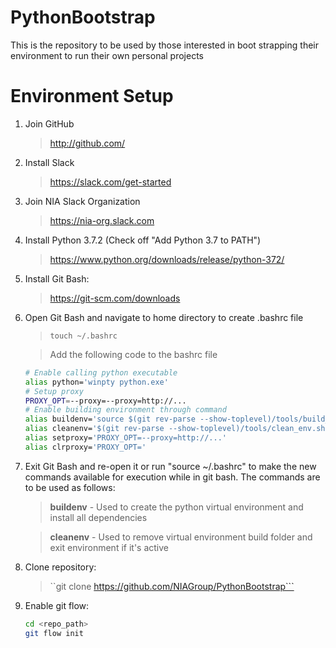 # PythonBootstrap
This is the repository to be used by those interested in boot strapping their environment to run their own personal projects


# Environment Setup
1. Join GitHub
   > http://github.com/
2. Install Slack
   > https://slack.com/get-started
3. Join NIA Slack Organization
   > https://nia-org.slack.com
4. Install Python 3.7.2 (Check off "Add Python 3.7 to PATH")
   > https://www.python.org/downloads/release/python-372/
5. Install Git Bash:
   > https://git-scm.com/downloads
6. Open Git Bash and navigate to home directory to create .bashrc file
   > ```touch ~/.bashrc```

   > Add the following code to the bashrc file
   ```bash
   # Enable calling python executable
   alias python='winpty python.exe'
   # Setup proxy
   PROXY_OPT=--proxy=--proxy=http://...
   # Enable building environment through command
   alias buildenv='source $(git rev-parse --show-toplevel)/tools/build_env.sh'
   alias cleanenv='$(git rev-parse --show-toplevel)/tools/clean_env.sh'
   alias setproxy='PROXY_OPT=--proxy=http://...'
   alias clrproxy='PROXY_OPT='
   ```

7. Exit Git Bash and re-open it or run "source ~/.bashrc" to make the new commands available for execution while in git bash. The commands are to be used as follows:
   > **buildenv** - Used to create the python virtual environment and install all dependencies

   > **cleanenv** - Used to remove virtual environment build folder and exit environment if it's active

8. Clone repository:
   > ``git clone https://github.com/NIAGroup/PythonBootstrap```

9. Enable git flow:
   ```bash
   cd <repo_path>
   git flow init
   ```

